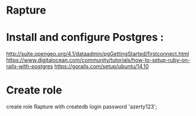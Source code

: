 # Rapture
# Install and configure Postgres :
http://suite.opengeo.org/4.1/dataadmin/pgGettingStarted/firstconnect.html
https://www.digitalocean.com/community/tutorials/how-to-setup-ruby-on-rails-with-postgres
https://gorails.com/setup/ubuntu/14.10

# Create role
create role Rapture with createdb login password 'azerty123';
